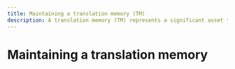 ```yaml
---
title: Maintaining a translation memory (TM)
description: A translation memory (TM) represents a significant asset that demands careful maintenance.
--- 
```


# Maintaining a translation memory
